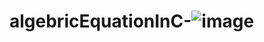# algebricEquationInC-![image](https://user-images.githubusercontent.com/61191681/164965953-ed4b6d75-2f6e-43f6-a3cc-e5a6d5861232.png)

